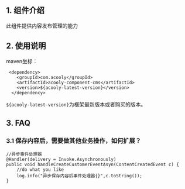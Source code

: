 ## 1. 组件介绍

此组件提供内容发布管理的能力

## 2. 使用说明

maven坐标：

     <dependency>
        <groupId>com.acooly</groupId>
        <artifactId>acooly-component-cms</artifactId>
        <version>${acooly-latest-version}</version>
      </dependency>

`${acooly-latest-version}`为框架最新版本或者购买的版本。

## 3. FAQ

### 3.1 保存内容后，需要做其他业务操作，如何扩展？

    //异步事件处理器
    @Handler(delivery = Invoke.Asynchronously)
    public void handleCreateCustomerEventAsyn(ContentCreatedEvent c) {
        //do what you like
        log.info("异步保存内容后事件处理器{}",c.toString());
    }


